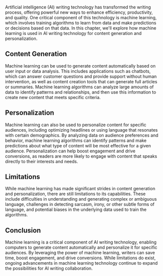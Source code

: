 
Artificial intelligence (AI) writing technology has transformed the writing process, offering powerful new ways to enhance efficiency, productivity, and quality. One critical component of this technology is machine learning, which involves training algorithms to learn from data and make predictions or decisions based on that data. In this chapter, we'll explore how machine learning is used in AI writing technology for content generation and personalization.

Content Generation
------------------

Machine learning can be used to generate content automatically based on user input or data analysis. This includes applications such as chatbots, which can answer customer questions and provide support without human intervention, as well as content creation tools that can generate full articles or summaries. Machine learning algorithms can analyze large amounts of data to identify patterns and relationships, and then use this information to create new content that meets specific criteria.

Personalization
---------------

Machine learning can also be used to personalize content for specific audiences, including optimizing headlines or using language that resonates with certain demographics. By analyzing data on audience preferences and behavior, machine learning algorithms can identify patterns and make predictions about what type of content will be most effective for a given audience. Personalization can help boost engagement and drive conversions, as readers are more likely to engage with content that speaks directly to their interests and needs.

Limitations
-----------

While machine learning has made significant strides in content generation and personalization, there are still limitations to its capabilities. These include difficulties in understanding and generating complex or ambiguous language, challenges in detecting sarcasm, irony, or other subtle forms of language, and potential biases in the underlying data used to train the algorithms.

Conclusion
----------

Machine learning is a critical component of AI writing technology, enabling computers to generate content automatically and personalize it for specific audiences. By leveraging the power of machine learning, writers can save time, boost engagement, and drive conversions. While limitations do exist, ongoing advancements in machine learning technology continue to expand the possibilities for AI writing collaboration.
